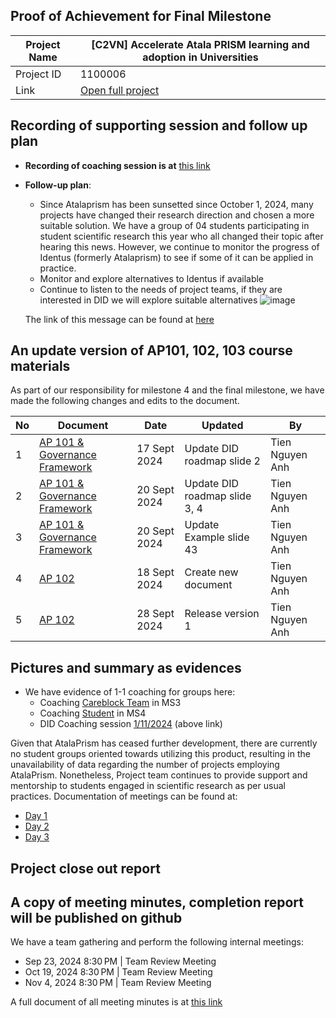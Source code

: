 ##  Proof of Achievement for Final Milestone
|  Project Name |[C2VN] Accelerate Atala PRISM learning and adoption in Universities|
| ------------ | ------------ |
| Project ID  | 1100006 |
|  Link  |  [Open full project](https://projectcatalyst.io/funds/11/cardano-open-ecosystem/c2vn-accelerate-atala-prism-learning-and-adoption-in-universities-8d47f) |

## Recording of supporting session and follow up plan
- **Recording of coaching session is at** [this link](https://youtu.be/1HOR4x4koLo)
- **Follow-up plan**:
  - Since Atalaprism has been sunsetted since October 1, 2024, many projects have changed their research direction and chosen a more suitable solution. We have a group of 04 students participating in student scientific research this year who all changed their topic after hearing this news.
  However, we continue to monitor the progress of Identus (formerly Atalaprism) to see if some of it can be applied in practice.
  - Monitor and explore alternatives to Identus if available
  - Continue to listen to the needs of project teams, if they are interested in DID we will explore suitable alternatives
    ![image](https://github.com/user-attachments/assets/98b274ab-5cde-4677-bc7d-c253b6ee5994)

   The link of this message can be found at [here](https://discord.com/channels/1146426895114702858/1148195387413372999/1290690181611130894)


## An update version of AP101, 102, 103 course materials 
As part of our responsibility for milestone 4 and the final milestone, we have made the following changes and edits to the document.

 |  No |  Document | Date  | Updated  |By  |
| ------------ | ------------ | ------------ | ------------ |------------ |
| 1  | [AP 101 & Governance Framework](https://docs.google.com/presentation/d/1vdMFkAbCgVobLu9A22aGNIiDNNMUhyoJWedT2PACqOY/edit?usp=sharing)  |  17 Sept 2024 | Update  DID roadmap slide 2  | Tien Nguyen Anh  |
| 2  | [AP 101 & Governance Framework](https://docs.google.com/presentation/d/1vdMFkAbCgVobLu9A22aGNIiDNNMUhyoJWedT2PACqOY/edit?usp=sharing)  |  20 Sept 2024 | Update  DID roadmap slide 3, 4  |Tien Nguyen Anh  |
| 3  | [AP 101 & Governance Framework](https://docs.google.com/presentation/d/1vdMFkAbCgVobLu9A22aGNIiDNNMUhyoJWedT2PACqOY/edit?usp=sharing)  |  20 Sept 2024 | Update Example slide 43  |Tien Nguyen Anh  |
| 4 | [AP 102](https://docs.google.com/presentation/d/12Ye5wRHoywf5ZkV3QT1XbGxhIXQn4IDDzU_QLnzbM5I/edit?usp=sharing)  |  18 Sept 2024 |  Create new document |Tien Nguyen Anh  |
| 5 | [AP 102](https://docs.google.com/presentation/d/12Ye5wRHoywf5ZkV3QT1XbGxhIXQn4IDDzU_QLnzbM5I/edit?usp=sharing)  |  28 Sept 2024 |  Release version 1 |Tien Nguyen Anh  |



## Pictures and summary as evidences
- We have evidence of 1-1 coaching for groups here:
  -  Coaching [Careblock Team](https://www.youtube.com/watch?v=GhWtDi4xe0E?t=1913) in MS3
  -  Coaching [Student](https://youtu.be/JuiIePafo74) in MS4
  -  DID Coaching session [1/11/2024](https://youtu.be/1HOR4x4koLo) (above link)

Given that AtalaPrism has ceased further development, there are currently no student groups oriented towards utilizing this product, resulting in the unavailability of data regarding the number of projects employing AtalaPrism. Nonetheless, Project team continues to provide support and mentorship to students engaged in scientific research as per usual practices. Documentation of meetings can be found at:

   - [Day 1](https://youtu.be/H5g-h7-KTWQ)
   - [Day 2](https://youtu.be/Uhtw6Bhb-LI)
   - [Day 3](https://youtu.be/jp56vd3A63U)

## Project close out report
## A copy of meeting minutes, completion report will be published on github
We have a team gathering and perform the following internal meetings:
- Sep 23, 2024 8:30 PM | Team Review Meeting
- Oct 19, 2024 8:30 PM | Team Review Meeting
- Nov 4, 2024 8:30 PM | Team Review Meeting

A full document of all meeting minutes is at [this link](https://docs.google.com/document/d/169ssCA0rkjiDSRLtkvuLuW9C-EHTWfCoWNq1wXyrSUk/edit?usp=sharing)

